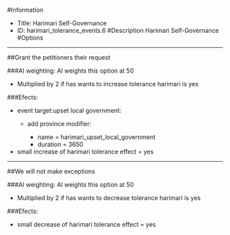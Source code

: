 #Information
 - Title: Harimari Self-Governance
 - ID: harimari_tolerance_events.6
#Description
Harimari Self-Governance
#Options

___
##Grant the petitioners their request

###AI weighting:
AI weights this option at 50
 - Multiplied by 2 if has wants to increase tolerance harimari is yes


###Efects:<ul><li>event target:upset local government:</li><ul><li>add province modifier:</li><ul><li>name = harimari_upset_local_government</li><li>duration = 3650</li></ul></ul><li>small increase of harimari tolerance effect = yes</li></ul>

___
##We will not make exceptions

###AI weighting:
AI weights this option at 50
 - Multiplied by 2 if has wants to decrease tolerance harimari is yes


###Efects:<ul><li>small decrease of harimari tolerance effect = yes</li></ul>

